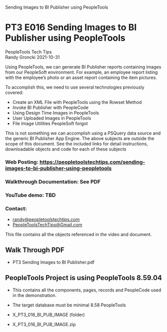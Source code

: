 
Sending Images to BI Publisher using PeopleTools

# PT3 E016 Sending Images to BI Publisher using PeopleTools

PeopleTools Tech Tips    
Randy Groncki	2021-10-31

Using PeopleTools, we can generate BI Publisher reports containing images from our PeopleSoft environment.  For example, an employee report listing with the employee’s photo or an asset report containing the item pictures.

To accomplish this, we need to use several technologies previously covered:
*	Create an XML File with PeopleTools using the Rowset Method
*	Invoke BI Publisher with PeopleCode
*	Using Design Time Images in PeopleTools
*	User Uploaded Images in PeopleTools
*	File Image Utilities PeopleSoft forgot

This is not something we can accomplish using a PSQuery data source and the generic BI Publisher App Engine.   The above subjects are outside the scope of this document.  See the included links for detail instructions, downloadable objects and code for each of these subjects


### Web Posting: https://peopletoolstechtips.com/sending-images-to-bi-publisher-using-peopletools

### Walkthrough Documentation: See PDF

### YouTube demo: TBD

### Contact:  
* randy@peopletoolstechtips.com  
* PeopleToolsTechTips@Gmail.com

This file contains all the objects referenced in the video and document.

## Walk Through PDF
* PT3 Sending Images to BI Publisher.pdf

## PeopleTools Project is using PeopleTools 8.59.04
  * This contains all the components, pages, records and PeopleCode used in the demonstration.
  * The target database must be minimal 8.58 PeopleTools

* X_PT3_016_BI_PUB_IMAGE (folder)  
* X_PT3_016_BI_PUB_IMAGE.zip  

